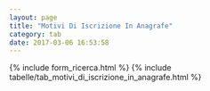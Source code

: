 ```yaml
---
layout: page
title: "Motivi Di Iscrizione In Anagrafe"
category: tab
date: 2017-03-06 16:53:58
---
```


{% include form_ricerca.html %}
{% include tabelle/tab_motivi_di_iscrizione_in_anagrafe.html %}


